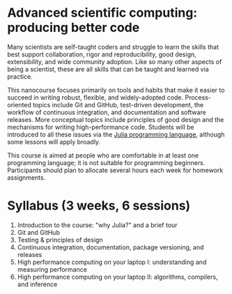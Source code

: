 # Advanced scientific computing: producing better code

Many scientists are self-taught coders and struggle to learn the skills that best support collaboration, rigor and reproducibility, good design, extensibility, and wide community adoption.  Like so many other aspects of being a scientist, these are all skills that can be taught and learned via practice.

This nanocourse focuses primarily on tools and habits that make it easier to succeed in writing robust, flexible, and widely-adopted code.  Process-oriented topics include Git and GitHub, test-driven development, the workflow of continuous integration, and documentation and software releases.  More conceptual topics include principles of good design and the mechanisms for writing high-performance code.  Students will be introduced to all these issues via the [Julia programming language](https://julialang.org/), although some lessons will apply broadly.

This course is aimed at people who are comfortable in at least one programming language; it is not suitable for programming beginners.  Participants should plan to allocate several hours each week for homework assignments.

# Syllabus (3 weeks, 6 sessions)

1. Introduction to the course: "why Julia?" and a brief tour
2. Git and GitHub
3. Testing & principles of design
4. Continuous integration, documentation, package versioning, and releases
5. High performance computing on your laptop I: understanding and measuring performance
6. High performance computing on your laptop II: algorithms, compilers, and inference
